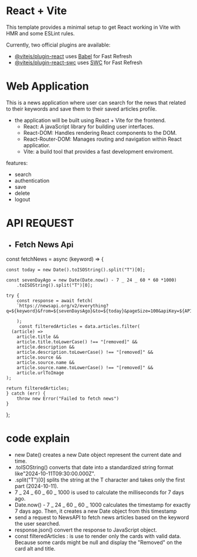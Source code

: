 # React + Vite

This template provides a minimal setup to get React working in Vite with HMR and some ESLint rules.

Currently, two official plugins are available:

- [@vitejs/plugin-react](https://github.com/vitejs/vite-plugin-react/blob/main/packages/plugin-react/README.md) uses [Babel](https://babeljs.io/) for Fast Refresh
- [@vitejs/plugin-react-swc](https://github.com/vitejs/vite-plugin-react-swc) uses [SWC](https://swc.rs/) for Fast Refresh

# Web Application

This is a news application where user can search for the news that related to their keywords and save them to their saved articles profile.

- the application will be built using React + Vite for the frontend.
  - React: A javaScript library for building user interfaces.
  - React-DOM: Handles rendering React components to the DOM.
  - React-Router-DOM: Manages routing and navigation within React applicatior.
  - Vite: a build tool that provides a fast development enviroment.

features:

- search
- authentication
- save
- delete
- logout

# API REQUEST

- ## Fetch News Api

const fetchNews = async (keyword) => {

    const today = new Date().toISOString().split("T")[0];

    const sevenDayAgo = new Date(Date.now() - 7 _ 24 _ 60 * 60 *1000)
        .toISOString().split("T")[0];

    try {
        const response = await fetch(
        `https://newsapi.org/v2/everything?q=${keyword}&from=${sevenDaysAgo}&to=${today}&pageSize=100&apiKey=${APIkey}`

        );
         const filteredArticles = data.articles.filter(
      (article) =>
        article.title &&
        article.title.toLowerCase() !== "[removed]" &&
        article.description &&
        article.description.toLowerCase() !== "[removed]" &&
        article.source &&
        article.source.name &&
        article.source.name.toLowerCase() !== "[removed]" &&
        article.urlToImage
    );

    return filteredArticles;
    } catch (err) {
        throw new Error("Failed to fetch news")
    }

};

# code explain

- new Date() creates a new Date object represent the current date and time.
- .toISOString() converts that date into a standardized string format like"2024-10-11T09:30:00.000Z".
- .split("T")[0] splits the string at the T character and takes only the first part (2024-10-11).
- 7 _ 24 _ 60 _ 60 _ 1000 is used to calculate the milliseconds for 7 days ago.
- Date.now() - 7 _ 24 _ 60 _ 60 _ 1000 calculates the timestamp for exactly 7 days ago. Then, it creates a new Date object from this timestamp
- send a request to NewsAPI to fetch news articles based on the keyword the user searched.
- response.json() convert the response to JavaScript object.
- const filteredArticles : is use to render only the cards with valid data.
  Because some cards might be null and display the "Removed" on the card alt and title.
